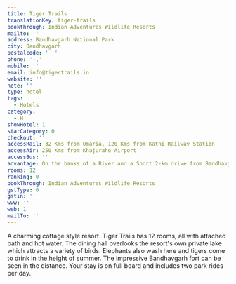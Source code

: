 ```yaml
---
title: Tiger Trails
translationKey: tiger-trails
bookthrough: Indian Adventures Wildlife Resorts
mailto: ''
address: Bandhavgarh National Park
city: Bandhavgarh
postalcode: '  '
phone: '-,'
mobile: ''
email: info@tigertrails.in
website: ''
note: ''
type: hotel
tags:
  - Hotels
category:
  - H
showHotel: 1
starCategory: 0
checkout: ''
accessRail: 32 Kms from Umaria, 120 Kms from Katni Railway Station
accessAir: 250 Kms from Khajuraho Airport
accessBus: ''
advantage: On the banks of a River and a Short 2-km drive from Bandhavgarh National Park
rooms: 12
ranking: 0
bookThrough: Indian Adventures Wildlife Resorts
gstType: 0
gstin: ''
www: ''
web: 1
mailTo: ''
---
```







A charming cottage style resort. Tiger Trails has 12 rooms, all with attached bath and hot water. The dining hall overlooks the resort's own private lake which attracts a variety of birds. Elephants also wash here and tigers come to drink in the height of summer. The impressive Bandhavgarh fort can be seen in the distance. Your stay is on full board and includes two park rides per day.